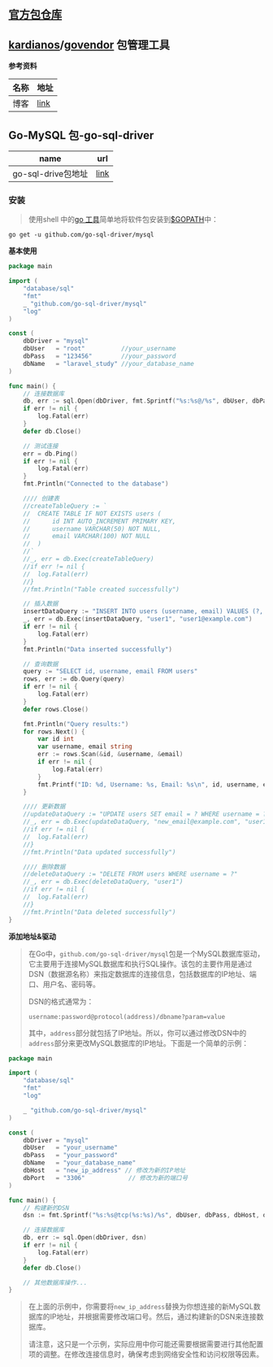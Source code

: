 ##  [官方包仓库](https://pkg.go.dev)



## [kardianos](https://github.com/kardianos)/**[govendor](https://github.com/kardianos/govendor)**  包管理工具

**参考资料**

| 名称 | 地址                                           |
| ---- | ---------------------------------------------- |
| 博客 | [link](https://zhuanlan.zhihu.com/p/103914406) |



##  Go-MySQL 包-go-sql-driver

| name               | url                                                          |
| ------------------ | ------------------------------------------------------------ |
| go-sql-drive包地址 | [link](https://pkg.go.dev/github.com/go-sql-driver/mysql#section-readme) |

### 安装

> 使用shell 中的[go 工具](https://golang.org/cmd/go/)简单地将软件包安装到[$GOPATH](https://github.com/golang/go/wiki/GOPATH)中：

```shell
go get -u github.com/go-sql-driver/mysql
```

**基本使用**

```go
package main

import (
	"database/sql"
	"fmt"
	_ "github.com/go-sql-driver/mysql"
	"log"
)

const (
	dbDriver = "mysql"
	dbUser   = "root"          //your_username
	dbPass   = "123456"        //your_password
	dbName   = "laravel_study" //your_database_name
)

func main() {
	// 连接数据库
	db, err := sql.Open(dbDriver, fmt.Sprintf("%s:%s@/%s", dbUser, dbPass, dbName))
	if err != nil {
		log.Fatal(err)
	}
	defer db.Close()

	// 测试连接
	err = db.Ping()
	if err != nil {
		log.Fatal(err)
	}
	fmt.Println("Connected to the database")

	//// 创建表
	//createTableQuery := `
	//	CREATE TABLE IF NOT EXISTS users (
	//		id INT AUTO_INCREMENT PRIMARY KEY,
	//		username VARCHAR(50) NOT NULL,
	//		email VARCHAR(100) NOT NULL
	//	)
	//`
	//_, err = db.Exec(createTableQuery)
	//if err != nil {
	//	log.Fatal(err)
	//}
	//fmt.Println("Table created successfully")

	// 插入数据
	insertDataQuery := "INSERT INTO users (username, email) VALUES (?, ?)"
	_, err = db.Exec(insertDataQuery, "user1", "user1@example.com")
	if err != nil {
		log.Fatal(err)
	}
	fmt.Println("Data inserted successfully")

	// 查询数据
	query := "SELECT id, username, email FROM users"
	rows, err := db.Query(query)
	if err != nil {
		log.Fatal(err)
	}
	defer rows.Close()

	fmt.Println("Query results:")
	for rows.Next() {
		var id int
		var username, email string
		err := rows.Scan(&id, &username, &email)
		if err != nil {
			log.Fatal(err)
		}
		fmt.Printf("ID: %d, Username: %s, Email: %s\n", id, username, email)
	}

	//// 更新数据
	//updateDataQuery := "UPDATE users SET email = ? WHERE username = ?"
	//_, err = db.Exec(updateDataQuery, "new_email@example.com", "user1")
	//if err != nil {
	//	log.Fatal(err)
	//}
	//fmt.Println("Data updated successfully")

	//// 删除数据
	//deleteDataQuery := "DELETE FROM users WHERE username = ?"
	//_, err = db.Exec(deleteDataQuery, "user1")
	//if err != nil {
	//	log.Fatal(err)
	//}
	//fmt.Println("Data deleted successfully")
}

```

**添加地址&驱动**

> 在Go中，`github.com/go-sql-driver/mysql`包是一个MySQL数据库驱动，它主要用于连接MySQL数据库和执行SQL操作。该包的主要作用是通过DSN（数据源名称）来指定数据库的连接信息，包括数据库的IP地址、端口、用户名、密码等。
>
> DSN的格式通常为：
>
> ```shell
> username:password@protocol(address)/dbname?param=value
> ```
>
> 其中，`address`部分就包括了IP地址。所以，你可以通过修改DSN中的`address`部分来更改MySQL数据库的IP地址。下面是一个简单的示例：

```go
package main

import (
	"database/sql"
	"fmt"
	"log"

	_ "github.com/go-sql-driver/mysql"
)

const (
	dbDriver = "mysql"
	dbUser   = "your_username"
	dbPass   = "your_password"
	dbName   = "your_database_name"
	dbHost   = "new_ip_address" // 修改为新的IP地址
	dbPort   = "3306"            // 修改为新的端口号
)

func main() {
	// 构建新的DSN
	dsn := fmt.Sprintf("%s:%s@tcp(%s:%s)/%s", dbUser, dbPass, dbHost, dbPort, dbName)

	// 连接数据库
	db, err := sql.Open(dbDriver, dsn)
	if err != nil {
		log.Fatal(err)
	}
	defer db.Close()

	// 其他数据库操作...
}
```

> 在上面的示例中，你需要将`new_ip_address`替换为你想连接的新MySQL数据库的IP地址，并根据需要修改端口号。然后，通过构建新的DSN来连接数据库。
>
> 请注意，这只是一个示例，实际应用中你可能还需要根据需要进行其他配置项的调整。在修改连接信息时，确保考虑到网络安全性和访问权限等因素。